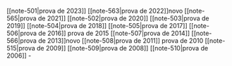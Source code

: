 
[[note-501|prova de 2023]]
[[note-563|prova de 2022]]novo
[[note-565|prova de 2021]]
[[note-502|prova de 2020]]
[[note-503|prova de 2019]]
[[note-504|prova de 2018]]
[[note-505|prova de 2017]]
[[note-506|prova de 2016]]
prova de 2015
[[note-507|prova de 2014]]
[[note-566|prova de 2013]]novo
[[note-508|prova de 2011]] 
prova de 2010
[[note-515|prova de 2009]] 
[[note-509|prova de 2008]]
[[note-510|prova de 2006]] - 



